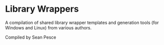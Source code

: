 # Library Wrappers  

A compilation of shared library wrapper templates and generation tools (for Windows and Linux) from various authors.  
  
Compiled by Sean Pesce
